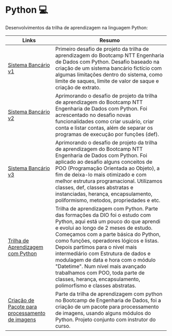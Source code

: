 # Python 💻
Desenvolvimentos da trilha de aprendizagem na linguagem Python:

| Links | Resumo |
|-------|---------|
|[Sistema Bancário v1](https://github.com/QU4TR0/Python/blob/main/Desafio1_DIO_Python.py)| Primeiro desafio de projeto da trilha de aprendizagem do Bootcamp NTT Engenharia de Dados com Python. Desafio baseado na criação de um sistema bancário fictício com algumas limitações dentro do sistema, como limite de saques, limite de valor de saque e criação de extrato.|
|[Sistema Bancário v2](https://github.com/QU4TR0/Python/blob/main/Desafio2_DIO_Python.py)| Aprimorando o desafio de projeto da trilha de aprendizagem do Bootcamp NTT Engenharia de Dados com Python. Foi acrescentado no desafio novas funcionalidades como criar usuário, criar conta e listar contas, além de separar os programas de execução por funções (def).|
|[Sistema Bancário v3](https://github.com/QU4TR0/Python/blob/main/Desafio3_DIO_Python.py)| Aprimorando o desafio de projeto da trilha de aprendizagem do Bootcamp NTT Engenharia de Dados com Python. Foi aplicado ao desafio alguns conceitos de POO (Programação Orientada ao Objeto), a fim de deixa-lo mais otimizado e com melhor estrutura programacional. Utilizamos classes, def, classes abstratas e instanciadas, herança, encapsulamento, poliformismo, metodos, propriedades e etc.|
|[Trilha de Aprendizagem com Python](https://github.com/QU4TR0/Trilha-Python/tree/main/Trilha-de-Aprendizado)| Trilha de aprendizagem com Python. Parte das formações da DIO foi o estudo com Python, aqui está um pouco do que aprendi e evolui ao longo de 2 meses de estudo. Começamos com a parte básica do Python, como funções, operadores lógicos e listas. Depois partimos para o nivel mais intermediário com Estrutura de dados e modulagem de data e hora com o módulo "Datetime". Num nível mais avançado trabalhamos com POO, toda parte de classes, herança, encapsulamento, polimorfismo e classes abstratas.|
|[Criação de Pacote para processamento de imagens](https://github.com/QU4TR0/image-processing-package)| Parte da trilha de aprendizagem com python no Bootcamp de Engenharia de Dados, foi a criação de um pacote para processamento de imagens, usando alguns módulos do Python. Projeto conjunto com instrutor do curso.|